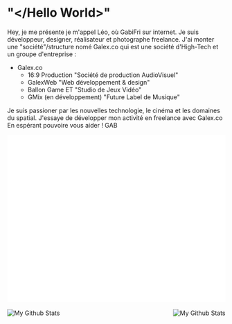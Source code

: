 # "</Hello World>"

Hey, je me présente je m'appel Léo, où GabiFri sur internet.
Je suis développeur, designer, réalisateur et photographe freelance. J'ai monter une "société"/structure nomé Galex.co qui est une société d'High-Tech et un groupe d'entreprise :

 - Galex.co
   - 16:9 Production
       "Société de production AudioVisuel"
   - GalexWeb
       "Web développement & design"
   - Ballon Game ET
       "Studio de Jeux Vidéo"
   - GMix (en développement)
       "Future Label de Musique"

Je suis passioner par les nouvelles technologie, le cinéma et les domaines du spatial. J'essaye de développer mon activité en freelance avec Galex.co
En espérant pouvoire vous aider !
GAB

![Metrics](/github-metrics.svg)

<img align="left" alt="My Github Stats" src="https://github-readme-stats.vercel.app/api?username=FrostBreker&count_private=true&show_icons=true&theme=radical&hide_border=true" />
<img align="right" alt="My Github Stats" src="https://github-readme-streak-stats.herokuapp.com/?user=FrostBreker&theme=dark" />

